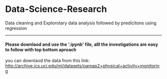 # Data-Science-Research
Data cleaning and Explorotary data analysis followed by predicitons using regression

----------
#### Please downlaod and use the '.ipynb' file, alll the investigations are easy to follow with top bottom aproach 

you can downlaod the data from this link: http://archive.ics.uci.edu/ml/datasets/pamap2+physical+activity+monitoring

